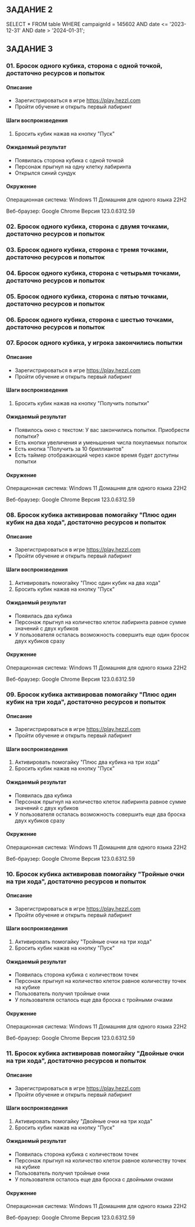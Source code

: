 ## ЗАДАНИЕ 2
SELECT * FROM table WHERE campaignId = 145602 AND date <= '2023-12-31' AND date > '2024-01-31';

## ЗАДАНИЕ 3

### 01. Бросок одного кубика, сторона с одной точкой, достаточно ресурсов и попыток
#### Описание 
* Зарегистрироваться в игре https://play.hezzl.com
* Пройти обучение и открыть первый лабиринт
#### Шаги воспроизведения 
1. Бросить кубик нажав на кнопку "Пуск"
#### Ожидаемый результат
* Появилась сторона кубика с одной точкой
* Персонаж прыгнул на одну клетку лабиринта
* Открылся синий сундук
#### Окружение 
Операционная система: Windows 11 Домашняя для одного языка 22H2

Веб-браузер: Google Chrome Версия 123.0.6312.59

### 02. Бросок одного кубика, сторона с двумя точками, достаточно ресурсов и попыток
### 03. Бросок одного кубика, сторона с тремя точками, достаточно ресурсов и попыток
### 04. Бросок одного кубика, сторона с четырьмя точками, достаточно ресурсов и попыток
### 05. Бросок одного кубика, сторона с пятью точками, достаточно ресурсов и попыток
### 06. Бросок одного кубика, сторона с шестью точками, достаточно ресурсов и попыток
### 07. Бросок одного кубика, у игрока закончились попытки 
#### Описание 
* Зарегистрироваться в игре https://play.hezzl.com
* Пройти обучение и открыть первый лабиринт
#### Шаги воспроизведения 
1. Бросить кубик нажав на кнопку "Получить попытки"
#### Ожидаемый результат
* Появилось окно с текстом: У вас закончились попытки. Приобрести попытки? 
* Есть кнопки увеличения и уменьшения числа покупаемых попыток 
* Есть кнопка "Получить за 10 бриллиантов"
* Есть таймер отображающий через какое время будет доступны попытки
#### Окружение 
Операционная система: Windows 11 Домашняя для одного языка 22H2

Веб-браузер: Google Chrome Версия 123.0.6312.59
### 08. Бросок кубика активировав помогайку "Плюс один кубик на два хода", достаточно ресурсов и попыток
#### Описание 
* Зарегистрироваться в игре https://play.hezzl.com
* Пройти обучение и открыть первый лабиринт
#### Шаги воспроизведения 
1. Активировать помогайку "Плюс один кубик на два хода"
2. Бросить кубик нажав на кнопку "Пуск"
#### Ожидаемый результат
* Появилась два кубика
* Персонаж прыгнул на количество клеток лабиринта равное сумме значений с двух кубиков
* У пользователя осталась возможность совершить еще один бросок двух кубиков сразу
#### Окружение 
Операционная система: Windows 11 Домашняя для одного языка 22H2

Веб-браузер: Google Chrome Версия 123.0.6312.59

### 09. Бросок кубика активировав помогайку "Плюс один кубик на три хода", достаточно ресурсов и попыток
#### Описание 
* Зарегистрироваться в игре https://play.hezzl.com
* Пройти обучение и открыть первый лабиринт
#### Шаги воспроизведения 
1. Активировать помогайку "Плюс два кубика на три хода"
2. Бросить кубик нажав на кнопку "Пуск"
#### Ожидаемый результат
* Появилась два кубика
* Персонаж прыгнул на количество клеток лабиринта равное сумме значений с двух кубиков
* У пользователя осталась возможность совершить еще два броска двух кубиков сразу
#### Окружение 
Операционная система: Windows 11 Домашняя для одного языка 22H2

Веб-браузер: Google Chrome Версия 123.0.6312.59

### 10. Бросок кубика активировав помогайку "Тройные очки на три хода", достаточно ресурсов и попыток
#### Описание 
* Зарегистрироваться в игре https://play.hezzl.com
* Пройти обучение и открыть первый лабиринт
#### Шаги воспроизведения 
1. Активировать помогайку "Тройные очки на три хода"
2. Бросить кубик нажав на кнопку "Пуск"
#### Ожидаемый результат
* Появилась сторона кубика с количеством точек
* Персонаж прыгнул на количество клеток равное количеству точек на кубике
* Пользователь получил тройные очки
* У пользователя осталось еще два броска с тройными очками
#### Окружение 
Операционная система: Windows 11 Домашняя для одного языка 22H2

Веб-браузер: Google Chrome Версия 123.0.6312.59

### 11. Бросок кубика активировав помогайку "Двойные очки на три хода", достаточно ресурсов и попыток
#### Описание 
* Зарегистрироваться в игре https://play.hezzl.com
* Пройти обучение и открыть первый лабиринт
#### Шаги воспроизведения 
1. Активировать помогайку "Двойные очки на три хода"
2. Бросить кубик нажав на кнопку "Пуск"
#### Ожидаемый результат
* Появилась сторона кубика с количеством точек
* Персонаж прыгнул на количество клеток равное количеству точек на кубике
* Пользователь получил тройные очки
* У пользователя осталось еще два броска с двойными очками
#### Окружение 
Операционная система: Windows 11 Домашняя для одного языка 22H2

Веб-браузер: Google Chrome Версия 123.0.6312.59



